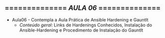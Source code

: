 ============== *AULA 06* ==============
---------------------------------------

* Aula06 - Contempla a Aula Prática de Ansible Hardening e Gauntlt
  - *Conteúdo geral*: Links de Hardenings Conhecidos, Instalação do Ansible-Hardening e Procedimento de Instalação do Gauntlt
